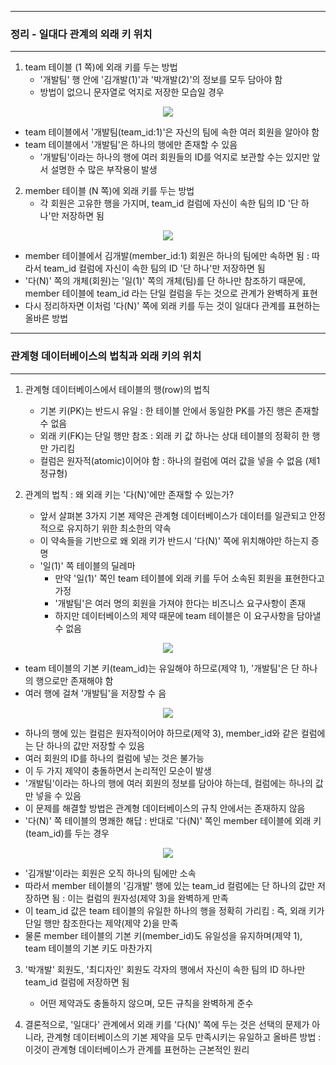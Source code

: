 -----
### 정리 - 일대다 관계의 외래 키 위치
-----
1. team 테이블 (1 쪽)에 외래 키를 두는 방법
   - '개발팀' 행 안에 '김개발(1)'과 '박개발(2)'의 정보를 모두 담아야 함
   - 방법이 없으니 문자열로 억지로 저장한 모습일 경우
<div align="center">
<img src="https://github.com/user-attachments/assets/98fb1fcd-4b20-44e5-811c-0e989bccf4d1">
</div>

   - team 테이블에서 '개발팀(team_id:1)'은 자신의 팀에 속한 여러 회원을 알아야 함
   - team 테이블에서 '개발팀'은 하나의 행에만 존재할 수 있음
     + '개발팀'이라는 하나의 행에 여러 회원들의 ID를 억지로 보관할 수는 있지만 앞서 설명한 수 많은 부작용이 발생

2. member 테이블 (N 쪽)에 외래 키를 두는 방법
   - 각 회원은 고유한 행을 가지며, team_id 컬럼에 자신이 속한 팀의 ID '단 하나'만 저장하면 됨
<div align="center">
<img src="https://github.com/user-attachments/assets/c92d1251-85eb-468a-9c59-9682455bdae2">
</div>

   - member 테이블에서 김개발(member_id:1) 회원은 하나의 팀에만 속하면 됨 : 따라서 team_id 컬럼에 자신이 속한 팀의 ID '단 하나'만 저장하면 됨
   - '다(N)' 쪽의 개체(회원)는 '일(1)' 쪽의 개체(팀)를 단 하나만 참조하기 때문에, member 테이블에 team_id 라는 단일 컬럼을 두는 것으로 관계가 완벽하게 표현
   - 다시 정리하자면 이처럼 '다(N)' 쪽에 외래 키를 두는 것이 일대다 관계를 표현하는 올바른 방법

-----
### 관계형 데이터베이스의 법칙과 외래 키의 위치
-----
1. 관계형 데이터베이스에서 테이블의 행(row)의 법칙
   - 기본 키(PK)는 반드시 유일 : 한 테이블 안에서 동일한 PK를 가진 행은 존재할 수 없음
   - 외래 키(FK)는 단일 행만 참조 : 외래 키 값 하나는 상대 테이블의 정확히 한 행만 가리킴
   - 컬럼은 원자적(atomic)이어야 함 : 하나의 컬럼에 여러 값을 넣을 수 없음 (제1정규형)

2. 관계의 법칙 : 왜 외래 키는 '다(N)'에만 존재할 수 있는가?
   - 앞서 살펴본 3가지 기본 제약은 관계형 데이터베이스가 데이터를 일관되고 안정적으로 유지하기 위한 최소한의 약속
   - 이 약속들을 기반으로 왜 외래 키가 반드시 '다(N)' 쪽에 위치해야만 하는지 증명
   - '일(1)' 쪽 테이블의 딜레마
     + 만약 '일(1)' 쪽인 team 테이블에 외래 키를 두어 소속된 회원을 표현한다고 가정
     + '개발팀'은 여러 명의 회원을 가져야 한다는 비즈니스 요구사항이 존재
     + 하지만 데이터베이스의 제약 때문에 team 테이블은 이 요구사항을 담아낼 수 없음
<div align="center">
<img src="https://github.com/user-attachments/assets/632898af-92b8-4e48-b1f3-48bba816f512">
</div>

   - team 테이블의 기본 키(team_id)는 유일해야 하므로(제약 1), '개발팀'은 단 하나의 행으로만 존재해야 함
   - 여러 행에 걸쳐 '개발팀'을 저장할 수 음

<div align="center">
<img src="https://github.com/user-attachments/assets/97fd141f-5512-4f69-9986-0717a86946f5">
</div>

   - 하나의 행에 있는 컬럼은 원자적이어야 하므로(제약 3), member_id와 같은 컬럼에는 단 하나의 값만 저장할 수 있음
   - 여러 회원의 ID를 하나의 컬럼에 넣는 것은 불가능
   - 이 두 가지 제약이 충돌하면서 논리적인 모순이 발생
   - '개발팀'이라는 하나의 행에 여러 회원의 정보를 담아야 하는데, 컬럼에는 하나의 값만 넣을 수 있음
   - 이 문제를 해결할 방법은 관계형 데이터베이스의 규칙 안에서는 존재하지 않음
   - '다(N)' 쪽 테이블의 명쾌한 해답 : 반대로 '다(N)' 쪽인 member 테이블에 외래 키(team_id)를 두는 경우
<div align="center">
<img src="https://github.com/user-attachments/assets/01045e5c-3549-425a-9e8a-8f8f1d878e51">
</div>

   - '김개발'이라는 회원은 오직 하나의 팀에만 소속
   - 따라서 member 테이블의 '김개발' 행에 있는 team_id 컬럼에는 단 하나의 값만 저장하면 됨 : 이는 컬럼의 원자성(제약 3)을 완벽하게 만족
   - 이 team_id 값은 team 테이블의 유일한 하나의 행을 정확히 가리킴 : 즉, 외래 키가 단일 행만 참조한다는 제약(제약 2)을 만족
   - 물론 member 테이블의 기본 키(member_id)도 유일성을 유지하며(제약 1), team 테이블의 기본 키도 마찬가지

3. '박개발' 회원도, '최디자인' 회원도 각자의 행에서 자신이 속한 팀의 ID 하나만 team_id 컬럼에 저장하면 됨
   - 어떤 제약과도 충돌하지 않으며, 모든 규칙을 완벽하게 준수

4. 결론적으로, '일대다' 관계에서 외래 키를 '다(N)' 쪽에 두는 것은 선택의 문제가 아니라, 관계형 데이터베이스의 기본 제약을 모두 만족시키는 유일하고 올바른 방법 : 이것이 관계형 데이터베이스가 관계를 표현하는 근본적인 원리
